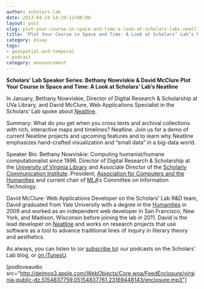 ```yaml
---
author: scholars-lab
date: 2013-04-24 14:29:12+00:00
layout: post
slug: plot-your-course-in-space-and-time-a-look-at-scholars-labs-neatline
title: 'Plot Your Course in Space and Time: A Look at Scholars’ Lab’s Neatline'
category: essay
tags:
- geospatial-and-temporal
- podcast
category: announcement
---
```


**Scholars' Lab Speaker Series: Bethany Nowviskie & David McClure**
**Plot Your Course in Space and Time: A Look at Scholars’ Lab’s Neatline**

In January, Bethany Nowviskie, Director of Digital Research & Scholarship at UVa Library, and David McClure, Web Applications Specialist in the Scholars' Lab spoke about [Neatline](http://neatline.scholarslab.org/).

Summary:
What do you get when you cross texts and archival collections with rich, interactive maps and timelines? Neatline. Join us for a demo of current Neatline projects and upcoming features and to learn why Neatline emphasizes hand-crafted visualization and “small data” in a big-data world.

Speaker Bio:
Bethany Nowviskie: Computing humanist/humane computationalist since 1996. Director of Digital Research & Scholarship at the [University of Virginia Library](http://scholarslab.org) and Associate Director of the [Scholarly Communication Institute](http://uvasci.org/). President, [Association for Computers and the Humanities](http://ach.org/) and current chair of [MLA](http://mla.org/)‘s Committee on Information Technology.

David McClure: Web Applications Developer on the Scholars’ Lab R&D team, David graduated from Yale University with a degree in the [Humanities](http://www.yale.edu/humanities/) in 2009 and worked as an independent web developer in San Francisco, New York, and Madison, Wisconsin before joining the lab in 2011. David is the lead developer on [Neatline](http://neatline.scholarslab.org/) and works on research projects that use software as a tool to advance traditional lines of inquiry in literary theory and aesthetics.

As always, you can listen to (or [subscribe to](https://scholarslab.org/category/podcasts/)) our podcasts on the Scholars' Lab blog, or [on iTunesU](http://itunes.apple.com/us/itunes-u/scholars-lab-speaker-series/id401906619).

[podloveaudio src="http://deimos3.apple.com/WebObjects/Core.woa/FeedEnclosure/virginia-public-dz.5154837759.05154837761.23169448143/enclosure.mp3"]
